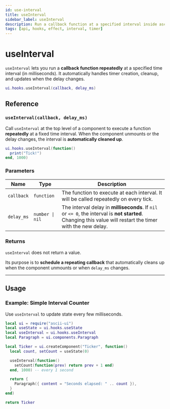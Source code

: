 ```yaml
---
id: use-interval
title: useInterval
sidebar_label: useInterval
description: Run a callback function at a specified interval inside ascii-ui components.
tags: [api, hooks, effect, interval, timer]
---
```


# useInterval

`useInterval` lets you run a **callback function repeatedly** at a specified time interval (in milliseconds).
It automatically handles timer creation, cleanup, and updates when the delay changes.

```lua
ui.hooks.useInterval(callback, delay_ms)
```

## Reference

### `useInterval(callback, delay_ms)`

Call `useInterval` at the top level of a component to execute a function **repeatedly** at a fixed time interval.
When the component unmounts or the delay changes, the interval is **automatically cleaned up**.

```lua
ui.hooks.useInterval(function()
  print("Tick!")
end, 1000)
```

### Parameters

| Name | Type | Description |
|------|------|--------------|
| `callback` | `function` | The function to execute at each interval. It will be called repeatedly on every tick. |
| `delay_ms` | `number \| nil` | The interval delay in **milliseconds**. If `nil` or `<= 0`, the interval is **not started**. Changing this value will restart the timer with the new delay. |

### Returns

`useInterval` does not return a value.

Its purpose is to **schedule a repeating callback** that automatically cleans up when the component unmounts or when `delay_ms` changes.

---

## Usage

### Example: Simple Interval Counter

Use `useInterval` to update state every few milliseconds.

```lua
local ui = require("ascii-ui")
local useState = ui.hooks.useState
local useInterval = ui.hooks.useInterval
local Paragraph = ui.components.Paragraph

local Ticker = ui.createComponent("Ticker", function()
  local count, setCount = useState(0)

  useInterval(function()
    setCount(function(prev) return prev + 1 end)
  end, 1000) -- every 1 second

  return {
    Paragraph({ content = "Seconds elapsed: " .. count }),
  }
end)

return Ticker
```
